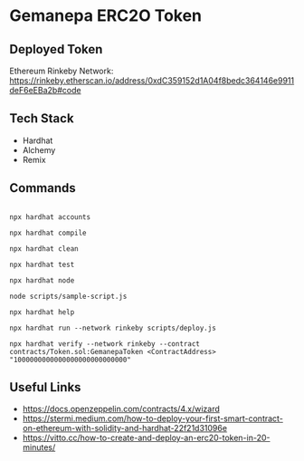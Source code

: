 
# Gemanepa ERC2O Token
## Deployed Token

Ethereum Rinkeby Network:
https://rinkeby.etherscan.io/address/0xdC359152d1A04f8bedc364146e9911deF6eEBa2b#code

## Tech Stack

 - Hardhat
 - Alchemy
 - Remix

## Commands

```shell

npx hardhat accounts

npx hardhat compile

npx hardhat clean

npx hardhat test

npx hardhat node

node scripts/sample-script.js

npx hardhat help

npx hardhat run --network rinkeby scripts/deploy.js

npx hardhat verify --network rinkeby --contract contracts/Token.sol:GemanepaToken <ContractAddress> "1000000000000000000000000000"

```

## Useful Links

 - https://docs.openzeppelin.com/contracts/4.x/wizard
 - https://stermi.medium.com/how-to-deploy-your-first-smart-contract-on-ethereum-with-solidity-and-hardhat-22f21d31096e
 - https://vitto.cc/how-to-create-and-deploy-an-erc20-token-in-20-minutes/
